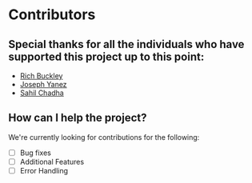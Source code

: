 # Contributors

## Special thanks for all the individuals who have supported this project up to this point:

* [Rich Buckley](https://github.com/rhbuckley)
* [Joseph Yanez](https://github.com/JosephYan-1)
* [Sahil Chadha](https://github.com/schadha009)

## How can I help the project?

We're currently looking for contributions for the following:

- [ ] Bug fixes
- [ ] Additional Features
- [ ] Error Handling
